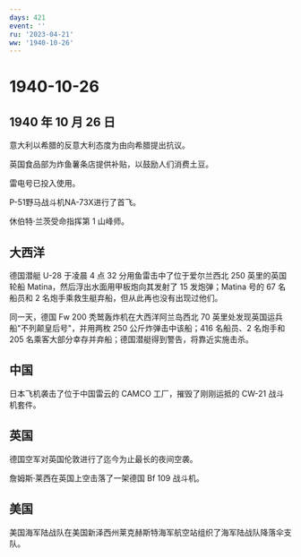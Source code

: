 ```yaml
---
days: 421
event: ''
ru: '2023-04-21'
ww: '1940-10-26'
---
```


# 1940-10-26

## 1940 年 10 月 26 日

意大利以希腊的反意大利态度为由向希腊提出抗议。

英国食品部为炸鱼薯条店提供补贴，以鼓励人们消费土豆。

雷电号已投入使用。

P-51野马战斗机NA-73X进行了首飞。

休伯特·兰茨受命指挥第 1 山峰师。

## 大西洋

德国潜艇 U-28 于凌晨 4 点 32 分用鱼雷击中了位于爱尔兰西北 250
英里的英国轮船 Matina，然后浮出水面用甲板炮向其发射了 15 发炮弹；Matina
号的 67 名船员和 2 名炮手乘救生艇弃船，但从此再也没有出现过他们。

同一天，德国 Fw 200 秃鹫轰炸机在大西洋阿兰岛西北 70
英里处发现英国运兵船"不列颠皇后号"，并用两枚 250 公斤炸弹击中该船；416
名船员、2 名炮手和 205
名乘客大部分幸存并弃船；德国潜艇得到警告，将靠近实施击杀。

## 中国

日本飞机袭击了位于中国雷云的 CAMCO 工厂，摧毁了刚刚运抵的 CW-21
战斗机套件。

## 英国

德国空军对英国伦敦进行了迄今为止最长的夜间空袭。

詹姆斯·莱西在英国上空击落了一架德国 Bf 109 战斗机。

## 美国

美国海军陆战队在美国新泽西州莱克赫斯特海军航空站组织了海军陆战队降落伞支队。